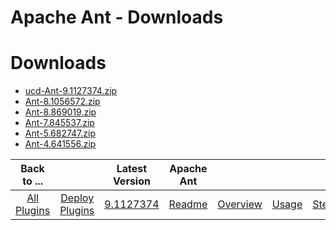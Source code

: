 
Apache Ant - Downloads
======================

# Downloads

- [ucd-Ant-9.1127374.zip](https://raw.githubusercontent.com/UrbanCode/IBM-UCD-PLUGINS/main/files/Ant/ucd-Ant-9.1127374.zip)
- [Ant-8.1056572.zip](https://raw.githubusercontent.com/UrbanCode/IBM-UCD-PLUGINS/main/files/Ant/Ant-8.1056572.zip)
- [Ant-8.869019.zip](https://raw.githubusercontent.com/UrbanCode/IBM-UCD-PLUGINS/main/files/Ant/Ant-8.869019.zip)
- [Ant-7.845537.zip](https://raw.githubusercontent.com/UrbanCode/IBM-UCD-PLUGINS/main/files/Ant/Ant-7.845537.zip)
- [Ant-5.682747.zip](https://raw.githubusercontent.com/UrbanCode/IBM-UCD-PLUGINS/main/files/Ant/Ant-5.682747.zip)
- [Ant-4.641556.zip](https://raw.githubusercontent.com/UrbanCode/IBM-UCD-PLUGINS/main/files/Ant/Ant-4.641556.zip)

|Back to ...||Latest Version|Apache Ant ||||
| :---: | :---: | :---: | :---: | :---: | :---: | :---: |
|[All Plugins](../../index.md)|[Deploy Plugins](../README.md)|[9.1127374](https://raw.githubusercontent.com/UrbanCode/IBM-UCD-PLUGINS/main/files/Ant/ucd-Ant-9.1127374.zip)|[Readme](README.md)|[Overview](overview.md)|[Usage](usage.md)|[Steps](steps.md)|
